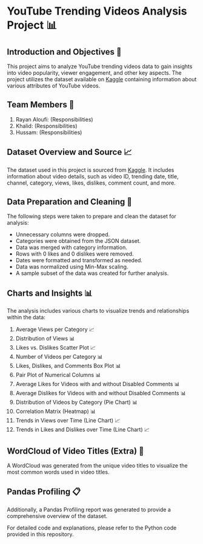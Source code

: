 # YouTube Trending Videos Analysis Project 📊

## Introduction and Objectives 🎯

This project aims to analyze YouTube trending videos data to gain insights into video popularity, viewer engagement, and other key aspects. The project utilizes the dataset available on [Kaggle](https://www.kaggle.com/datasets/datasnaek/youtube-new) containing information about various attributes of YouTube videos.

## Team Members 👥

1. Rayan Aloufi: (Responsibilities)
2. Khalid: (Responsibilities)
3. Hussam: (Responsibilities)

## Dataset Overview and Source 📈

The dataset used in this project is sourced from [Kaggle](https://www.kaggle.com/datasets/datasnaek/youtube-new). It includes information about video details, such as video ID, trending date, title, channel, category, views, likes, dislikes, comment count, and more.

## Data Preparation and Cleaning 🧹

The following steps were taken to prepare and clean the dataset for analysis:

- Unnecessary columns were dropped.
- Categories were obtained from the JSON dataset.
- Data was merged with category information.
- Rows with 0 likes and 0 dislikes were removed.
- Dates were formatted and transformed as needed.
- Data was normalized using Min-Max scaling.
- A sample subset of the data was created for further analysis.

## Charts and Insights 📊

The analysis includes various charts to visualize trends and relationships within the data:

1. Average Views per Category 📈
2. Distribution of Views 📊
3. Likes vs. Dislikes Scatter Plot 📈
4. Number of Videos per Category 📊
5. Likes, Dislikes, and Comments Box Plot 📊
6. Pair Plot of Numerical Columns 📊
7. Average Likes for Videos with and without Disabled Comments 📊
8. Average Dislikes for Videos with and without Disabled Comments 📊
9. Distribution of Videos by Category (Pie Chart) 📊
10. Correlation Matrix (Heatmap) 📊
11. Trends in Views over Time (Line Chart) 📈
12. Trends in Likes and Dislikes over Time (Line Chart) 📈

## WordCloud of Video Titles (Extra) 💬

A WordCloud was generated from the unique video titles to visualize the most common words used in video titles.

## Pandas Profiling 📋

Additionally, a Pandas Profiling report was generated to provide a comprehensive overview of the dataset.

For detailed code and explanations, please refer to the Python code provided in this repository.
